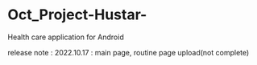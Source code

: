 # Oct_Project-Hustar-

<Hustar AI project>
  
Health care application for Android
  
release note :
  2022.10.17 : main page, routine page upload(not complete)
